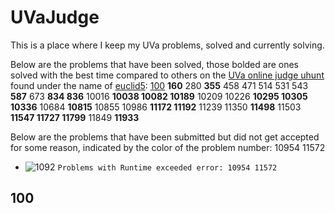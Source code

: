 # UVaJudge
This is a place where I keep my UVa problems, solved and currently solving.

Below are the problems that have been solved, those bolded are ones solved with the best time compared to others on the [UVa online judge uhunt](https://uhunt.onlinejudge.org/) found under the name of [euclid5](https://uhunt.onlinejudge.org/id/924683):
[100](#100) **160** 280 **355** 458 471 514 531 543 **587** 673 **834 836** 10016 **10038 10082 10189** 10209 10226 **10295 10305 10336** 10684 **10815** 10855 10986 **11172 11192** 11239 11350 **11498** 11503 **11547 11727 11799** 11849 **11933** 

Below are the problems that have been submitted but did not get accepted for some reason, indicated by the color of the problem number:
10954 11572
- ![1092](https://placehold.it/15/c5f015/000000?text=+) `Problems with Runtime exceeded error: 10954 11572`

## 100
